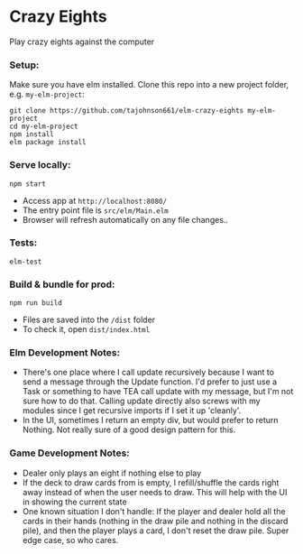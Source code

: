# Crazy Eights

Play crazy eights against the computer


### Setup:
Make sure you have elm installed.
Clone this repo into a new project folder, e.g. `my-elm-project`:

```
git clone https://github.com/tajohnson661/elm-crazy-eights my-elm-project
cd my-elm-project
npm install
elm package install
```



### Serve locally:
```
npm start
```
* Access app at `http://localhost:8080/`
* The entry point file is `src/elm/Main.elm`
* Browser will refresh automatically on any file changes..


### Tests:
```
elm-test
```
### Build & bundle for prod:
```
npm run build
```

* Files are saved into the `/dist` folder
* To check it, open `dist/index.html`

### Elm Development Notes:

* There's one place where I call update recursively because I want to send a message through the Update function. I'd prefer to just use a Task or something to have TEA call update with my message, but I'm not sure how to do that.  Calling update directly also screws with my modules since I get recursive imports if I set it up 'cleanly'.
* In the UI, sometimes I return an empty div, but would prefer to return Nothing.  Not really sure of a good design pattern for this.

### Game Development Notes:

* Dealer only plays an eight if nothing else to play
* If the deck to draw cards from is empty, I refill/shuffle the cards right away instead of when the user needs to draw.  This will help with the UI in showing the current state
* One known situation I don't handle: If the player and dealer hold all the cards in their hands (nothing in the draw pile and nothing in the discard pile), and then the player plays a card, I don't reset the draw pile.  Super edge case, so who cares.

